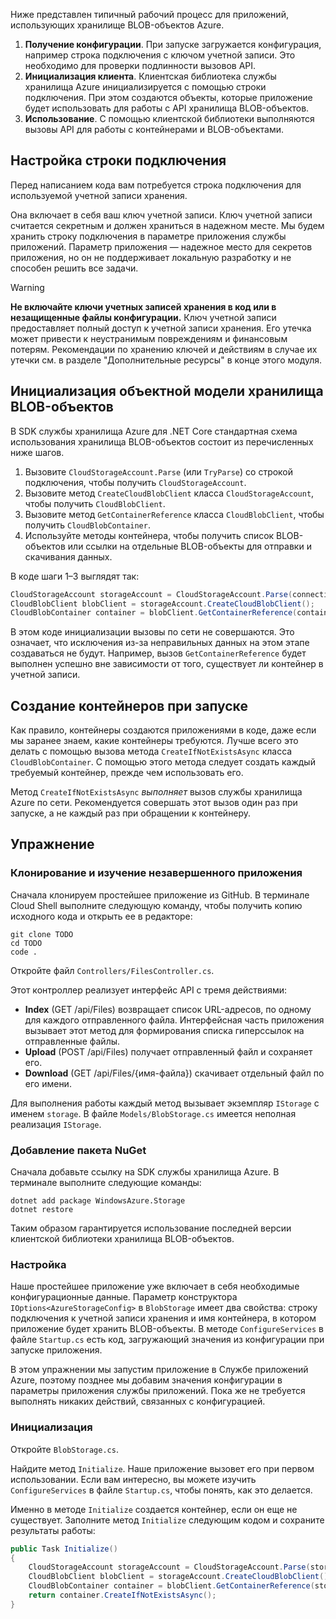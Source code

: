 Ниже представлен типичный рабочий процесс для приложений, использующих хранилище BLOB-объектов Azure.

1. **Получение конфигурации**. При запуске загружается конфигурация, например строка подключения с ключом учетной записи. Это необходимо для проверки подлинности вызовов API.
1. **Инициализация клиента**. Клиентская библиотека службы хранилища Azure инициализируется с помощью строки подключения. При этом создаются объекты, которые приложение будет использовать для работы с API хранилища BLOB-объектов.
1. **Использование**. С помощью клиентской библиотеки выполняются вызовы API для работы с контейнерами и BLOB-объектами.

## <a name="configure-your-connection-string"></a>Настройка строки подключения

Перед написанием кода вам потребуется строка подключения для используемой учетной записи хранения. 

Она включает в себя ваш ключ учетной записи. Ключ учетной записи считается секретным и должен храниться в надежном месте. Мы будем хранить строку подключения в параметре приложения службы приложений. Параметр приложения — надежное место для секретов приложения, но он не поддерживает локальную разработку и не способен решить все задачи.

> [!WARNING]
> **Не включайте ключи учетных записей хранения в код или в незащищенные файлы конфигурации.** Ключ учетной записи предоставляет полный доступ к учетной записи хранения. Его утечка может привести к неустранимым повреждениям и финансовым потерям. Рекомендации по хранению ключей и действиям в случае их утечки см. в разделе "Дополнительные ресурсы" в конце этого модуля.

## <a name="initialize-the-blob-storage-object-model"></a>Инициализация объектной модели хранилища BLOB-объектов

В SDK службы хранилища Azure для .NET Core стандартная схема использования хранилища BLOB-объектов состоит из перечисленных ниже шагов.

1. Вызовите `CloudStorageAccount.Parse` (или `TryParse`) со строкой подключения, чтобы получить `CloudStorageAccount`.
1. Вызовите метод `CreateCloudBlobClient` класса `CloudStorageAccount`, чтобы получить `CloudBlobClient`.
1. Вызовите метод `GetContainerReference` класса `CloudBlobClient`, чтобы получить `CloudBlobContainer`.
1. Используйте методы контейнера, чтобы получить список BLOB-объектов или ссылки на отдельные BLOB-объекты для отправки и скачивания данных.

В коде шаги 1&ndash;3 выглядят так:

```csharp
CloudStorageAccount storageAccount = CloudStorageAccount.Parse(connectionString); // or TryParse()
CloudBlobClient blobClient = storageAccount.CreateCloudBlobClient();
CloudBlobContainer container = blobClient.GetContainerReference(containerName);
```

В этом коде инициализации вызовы по сети не совершаются. Это означает, что исключения из-за неправильных данных на этом этапе создаваться не будут. Например, вызов `GetContainerReference` будет выполнен успешно вне зависимости от того, существует ли контейнер в учетной записи.

## <a name="create-containers-at-startup"></a>Создание контейнеров при запуске

Как правило, контейнеры создаются приложениями в коде, даже если мы заранее знаем, какие контейнеры требуются. Лучше всего это делать с помощью вызова метода `CreateIfNotExistsAsync` класса `CloudBlobContainer`. С помощью этого метода следует создать каждый требуемый контейнер, прежде чем использовать его.

Метод `CreateIfNotExistsAsync` *выполняет* вызов службы хранилища Azure по сети. Рекомендуется совершать этот вызов один раз при запуске, а не каждый раз при обращении к контейнеру.

## <a name="exercise"></a>Упражнение

### <a name="clone-and-explore-the-unfinished-app"></a>Клонирование и изучение незавершенного приложения

Сначала клонируем простейшее приложение из GitHub. В терминале Cloud Shell выполните следующую команду, чтобы получить копию исходного кода и открыть ее в редакторе:

```console
git clone TODO
cd TODO
code .
```

Откройте файл `Controllers/FilesController.cs`.

Этот контроллер реализует интерфейс API с тремя действиями:

* **Index** (GET /api/Files) возвращает список URL-адресов, по одному для каждого отправленного файла. Интерфейсная часть приложения вызывает этот метод для формирования списка гиперссылок на отправленные файлы.
* **Upload** (POST /api/Files) получает отправленный файл и сохраняет его.
* **Download** (GET /api/Files/{имя-файла}) скачивает отдельный файл по его имени.

Для выполнения работы каждый метод вызывает экземпляр `IStorage` с именем `storage`. В файле `Models/BlobStorage.cs` имеется неполная реализация `IStorage`.

### <a name="add-the-nuget-package"></a>Добавление пакета NuGet

Сначала добавьте ссылку на SDK службы хранилища Azure. В терминале выполните следующие команды:

```console
dotnet add package WindowsAzure.Storage
dotnet restore
```

Таким образом гарантируется использование последней версии клиентской библиотеки хранилища BLOB-объектов.

### <a name="configure"></a>Настройка

Наше простейшее приложение уже включает в себя необходимые конфигурационные данные. Параметр конструктора `IOptions<AzureStorageConfig>` в `BlobStorage` имеет два свойства: строку подключения к учетной записи хранения и имя контейнера, в котором приложение будет хранить BLOB-объекты. В методе `ConfigureServices` в файле `Startup.cs` есть код, загружающий значения из конфигурации при запуске приложения.

В этом упражнении мы запустим приложение в Службе приложений Azure, поэтому позднее мы добавим значения конфигурации в параметры приложения службы приложений. Пока же не требуется выполнять никаких действий, связанных с конфигурацией.

### <a name="initialize"></a>Инициализация

Откройте `BlobStorage.cs`.

Найдите метод `Initialize`. Наше приложение вызовет его при первом использовании. Если вам интересно, вы можете изучить `ConfigureServices` в файле `Startup.cs`, чтобы понять, как это делается. 

Именно в методе `Initialize` создается контейнер, если он еще не существует. Заполните метод `Initialize` следующим кодом и сохраните результаты работы:

```csharp
public Task Initialize()
{
    CloudStorageAccount storageAccount = CloudStorageAccount.Parse(storageConfig.ConnectionString);
    CloudBlobClient blobClient = storageAccount.CreateCloudBlobClient();
    CloudBlobContainer container = blobClient.GetContainerReference(storageConfig.FileContainerName);
    return container.CreateIfNotExistsAsync();
}
```